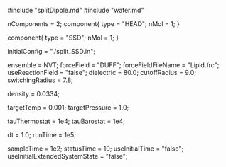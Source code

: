 #include "splitDipole.md"
#include "water.md"

nComponents = 2;
component{
  type = "HEAD";
  nMol = 1;
}

component{
  type = "SSD";
  nMol = 1;
}

initialConfig = "./split_SSD.in";


ensemble = NVT;
forceField = "DUFF";
forceFieldFileName = "Lipid.frc";
useReactionField = "false";
dielectric = 80.0;
cutoffRadius = 9.0;
switchingRadius = 7.8;

density = 0.0334;

targetTemp = 0.001;
targetPressure = 1.0;

tauThermostat = 1e4;
tauBarostat = 1e4;

dt = 1.0;
runTime = 1e5;

sampleTime = 1e2;
statusTime = 10;
useInitialTime = "false";
useInitialExtendedSystemState = "false";
